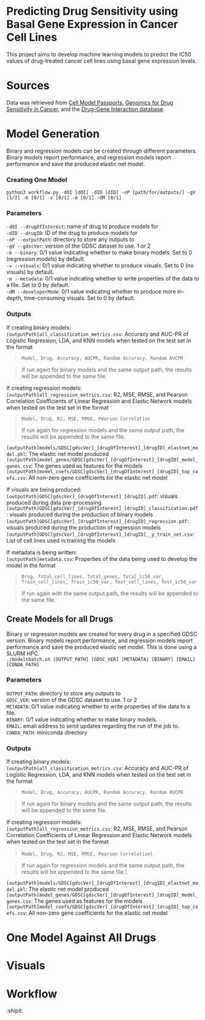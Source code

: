 # Predicting Drug Sensitivity using Basal Gene Expression in Cancer Cell Lines
This project aims to develop machine learning models to predict the IC50 values of drug-treated cancer cell lines using basal gene expression levels.

# Sources
Data was retrieved from [Cell Model Passports](https://cellmodelpassports.sanger.ac.uk/), [Genomics for Drug Sensitivity in Cancer](https://www.cancerrxgene.org/), and the [Drug-Gene Interaction database](https://dgidb.org/about/overview/introduction).

# Model Generation
Binary and regression models can be created through different parameters. Binary models report performance, and regression models report performance and save the produced elastic net model.
### Creating One Model
`python3 workflow.py -dOI [dOI] -dID [dID] -oP [path/for/outputs/] -gV [1/2] -b [0/1] -v [0/1] -m [0/1] -dM [0/1]`
### Parameters
`-dOI --drugOfInterest`: name of drug to produce models for  
`-dID --drugID`: ID of the drug to produce models for  
`-oP --outputPath`: directory to store any outputs to  
`-gV --gdscVer`: version of the GDSC dataset to use. 1 or 2  
`-b --binary`: 0/1 value indicating whether to make binary models. Set to 0 (regression models) by default.  
`-v --visuals`: 0/1 value indicating whether to produce visuals. Set to 0 (no visuals) by default.  
`-m --metadata`: 0/1 value indicating whether to write properties of the data to a file. Set to 0 by default.  
`-dM --developerMode`: 0/1 value indicating whether to produce more in-depth, time-consuming visuals. Set to 0 by default.  
### Outputs
If creating binary models:  
`[outputPath]all_classification_metrics.csv`: Accuracy and AUC-PR of Logistic Regression, LDA, and KNN models when tested on the test set in the format  
> `Model, Drug, Accuracy, AUCPR, Random Accuracy, Random AUCPR`

> If run again for binary models and the same output path, the results will be appended to the same file.

If creating regression models:  
`[outputPath]all_regression_metrics.csv`: R2, MSE, RMSE, and Pearson Correlation Coefficients of Linear Regression and Elastic Network models when tested on the test set in the format
> `Model, Drug, R2, MSE, RMSE, Pearson Correlation`

> If run again for regression models and the same output path, the results will be appended to the same file.

`[outputPath]models/GDSC[gdscVer]_[drugOfInterest]_[drugID]_elastnet_model.pkl`: The elastic net model produced  
`[outputPath]model_genes/GDSC[gdscVer]_[drugOfInterest]_[drugID]_model_genes.csv`: The genes used as features for the models  
`[outputPath]model_coefs/GDSC[gdscVer]_[drugOfInterest]_[drugID]_top_coefs.csv`: All non-zero gene coefficients for the elastic net model  

If visuals are being produced:  
`[outputPath]GDSC[gdscVer]_[drugOfInterest]_[drugID].pdf`: visuals produced during data pre-processing  
`[outputPath]GDSC[gdscVer]_[drugOfInterest]_[drugID]_classification.pdf`: visuals produced during the production of binary models  
`[outputPath]GDSC[gdscVer]_[drugOfInterest]_[drugID]_regression.pdf`: visuals produced during the production of regression models  
`[outputPath]GDSC[gdscVer]_[drugOfInterest]_[drugID]__y_train_set.csv`: List of cell lines used in training the models  

If metadata is being written:  
`[outputPath]metadata.csv`: Properties of the data being used to develop the model in the format  
> `Drug, Total_cell_lines, Total_genes, Total_ic50_var, Train_cell_lines, Train_ic50_var, Test_cell_lines, Test_ic50_var`

> If run again with the same output path, the results will be appended to the same file.  

## Create Models for all Drugs
Binary or regression models are created for every drug in a specified GDSC version. Binary models report performance, and regression models report performance and save the produced elastic net model. This is done using a SLURM HPC.  
`./modelsbatch.sh [OUTPUT_PATH] [GDSC_VER] [METADATA] [BINARY] [EMAIL] [CONDA_PATH]`  

### Parameters  
`OUTPUT_PATH`: directory to store any outputs to  
`GDSC_VER`: version of the GDSC dataset to use. 1 or 2  
`METADATA`: 0/1 value indicating whether to write properties of the data to a file.  
`BINARY`: 0/1 value indicating whether to make binary models.  
`EMAIL`: email address to send updates regarding the run of the job to.  
`CONDA_PATH`: miniconda directory  

### Outputs
If creating binary models:  
`[outputPath]all_classification_metrics.csv`: Accuracy and AUC-PR of Logistic Regression, LDA, and KNN models when tested on the test set in the format  
> `Model, Drug, Accuracy, AUCPR, Random Accuracy, Random AUCPR`

> If run again for binary models and the same output path, the results will be appended to the same file.

If creating regression models:  
`[outputPath]all_regression_metrics.csv`: R2, MSE, RMSE, and Pearson Correlation Coefficients of Linear Regression and Elastic Network models when tested on the test set in the format
> `Model, Drug, R2, MSE, RMSE, Pearson Correlation`\

> If run again for regression models and the same output path, the results will be appended to the same file.\

`[outputPath]models/GDSC[gdscVer]_[drugOfInterest]_[drugID]_elastnet_model.pkl`: The elastic net model produced  
`[outputPath]model_genes/GDSC[gdscVer]_[drugOfInterest]_[drugID]_model_genes.csv`: The genes used as features for the models  
`[outputPath]model_coefs/GDSC[gdscVer]_[drugOfInterest]_[drugID]_top_coefs.csv`: All non-zero gene coefficients for the elastic net model  

# One Model Against All Drugs

# Visuals

# Workflow


:shipit:
